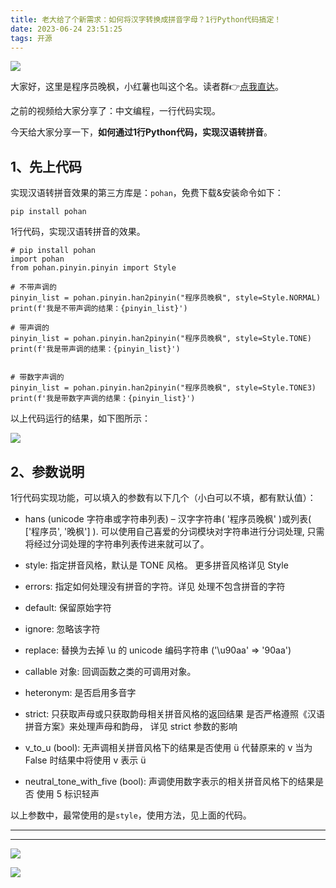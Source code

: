 ```yaml
---
title: 老大给了个新需求：如何将汉字转换成拼音字母？1行Python代码搞定！
date: 2023-06-24 23:51:25
tags: 开源
---
```





![](https://article-1300615378.cos.ap-nanjing.myqcloud.com/pohan/02-han2pinyin/cover.jpg)

大家好，这里是程序员晚枫，小红薯也叫这个名。读者群👉[点我直达](http://www.python4office.cn/wechat-group/)。

之前的视频给大家分享了：中文编程，一行代码实现。

今天给大家分享一下，**如何通过1行Python代码，实现汉语转拼音**。

<!-- more -->

## 1、先上代码

实现汉语转拼音效果的第三方库是：``pohan``，免费下载&安装命令如下：

```
pip install pohan
```

1行代码，实现汉语转拼音的效果。
```
# pip install pohan
import pohan
from pohan.pinyin.pinyin import Style

# 不带声调的
pinyin_list = pohan.pinyin.han2pinyin("程序员晚枫", style=Style.NORMAL)
print(f'我是不带声调的结果：{pinyin_list}')

# 带声调的
pinyin_list = pohan.pinyin.han2pinyin("程序员晚枫", style=Style.TONE)
print(f'我是带声调的结果：{pinyin_list}')


# 带数字声调的
pinyin_list = pohan.pinyin.han2pinyin("程序员晚枫", style=Style.TONE3)
print(f'我是带数字声调的结果：{pinyin_list}')

```

以上代码运行的结果，如下图所示：

![](https://article-1300615378.cos.ap-nanjing.myqcloud.com/pohan/02-han2pinyin/res.jpg?q-sign-algorithm=sha1&q-ak=AKIDH3KlaLFcC6-CwRoisJT6b8yBYt_VtvRLwCfOBJPV-JHlPP-mdK3-HhV_Ul9KT4y-&q-sign-time=1687539502;1687543102&q-key-time=1687539502;1687543102&q-header-list=host&q-url-param-list=ci-process&q-signature=14fee479eb299ed0be0c3db83114d31bcf8394fb&x-cos-security-token=cyG3a0nxD1bakr3wu10UTNYxYLIKLpza10eea011fc039f423deaeacb0383e0acW8IleUcwWZFZICbh7Lr9nnSBDbnsEspiJdOZuRtehUCTx9Q7sR2eqk8v36Dwbt-aknvIn1759UnRpGmAnfnPcbQm0ofRWWXjH3fW9sV1o4IQMNlZcwNBpSFVi-XD0rrR-OM0Absm-Qc77FRjO6NwgQvZE2VJxx1f2ALXJ3V6xxHtgKSYgxSYzfSnHouIMWW1&ci-process=originImage)

## 2、参数说明

1行代码实现功能，可以填入的参数有以下几个（小白可以不填，都有默认值）：

- hans (unicode 字符串或字符串列表) – 汉字字符串( '程序员晚枫' )或列表( ['程序员', '晚枫'] ). 可以使用自己喜爱的分词模块对字符串进行分词处理,
  只需将经过分词处理的字符串列表传进来就可以了。

- style: 指定拼音风格，默认是 TONE 风格。 更多拼音风格详见 Style

- errors: 指定如何处理没有拼音的字符。详见 处理不包含拼音的字符

- default: 保留原始字符

- ignore: 忽略该字符

- replace: 替换为去掉 \u 的 unicode 编码字符串 ('\u90aa' => '90aa')

- callable 对象: 回调函数之类的可调用对象。

- heteronym: 是否启用多音字

- strict: 只获取声母或只获取韵母相关拼音风格的返回结果 是否严格遵照《汉语拼音方案》来处理声母和韵母， 详见 strict 参数的影响

- v_to_u (bool): 无声调相关拼音风格下的结果是否使用 ü 代替原来的 v 当为 False 时结果中将使用 v 表示 ü

- neutral_tone_with_five (bool): 声调使用数字表示的相关拼音风格下的结果是否 使用 5 标识轻声

以上参数中，最常使用的是``style``，使用方法，见上面的代码。


---






---

![](https://cos.python-office.com/ads/fuli/all-1.jpg)

![](https://website-python-1300615378.cos.ap-nanjing.myqcloud.com/%E5%BC%95%E5%AF%BC%E8%B6%85%E9%93%BE%E6%8E%A5%2Fauto-work.jpg)